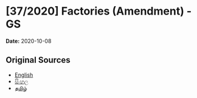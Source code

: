 # [37/2020] Factories (Amendment) - GS

**Date:** 2020-10-08

## Original Sources

- [English](https://documents.gov.lk/view/bills/2020/10/37-2020_E.pdf)
- [සිංහල](https://documents.gov.lk/view/bills/2020/10/37-2020_S.pdf)
- [தமிழ்](https://documents.gov.lk/view/bills/2020/10/37-2020_T.pdf)
